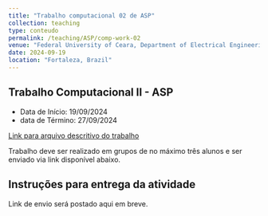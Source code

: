 ```yaml
---
title: "Trabalho computacional 02 de ASP"
collection: teaching
type: conteudo
permalink: /teaching/ASP/comp-work-02
venue: "Federal University of Ceara, Department of Electrical Engineering"
date: 2024-09-19
location: "Fortaleza, Brazil"
---
```


## Trabalho Computacional II - ASP

- Data de Início: 19/09/2024
- data de Término: 27/09/2024

[Link para arquivo descritivo do trabalho](https://drive.google.com/file/d/1QC5RyiYtlObwm9Jra8uf26A5jk4-TMad/view?usp=sharing)

Trabalho deve ser realizado em grupos de no máximo três alunos e ser enviado via link disponível abaixo.


## Instruções para entrega da atividade

Link de envio será postado aqui em breve.
